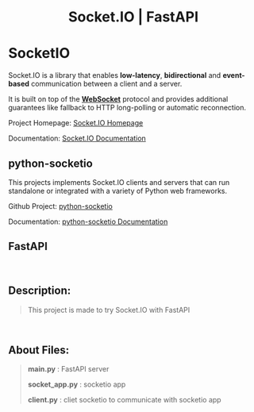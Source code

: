<h1 align="center">
   Socket.IO | FastAPI 
</h1>

# SocketIO

Socket.IO is a library that enables **low-latency**, **bidirectional** and **event-based** communication between a client and a server.

It is built on top of the [**WebSocket**](https://en.wikipedia.org/wiki/WebSocket) protocol and provides additional guarantees like fallback to HTTP long-polling or automatic reconnection.

Project Homepage: [Socket.IO Homepage](https://socket.io/)

Documentation: [Socket.IO Documentation](https://socket.io/docs/v4/)


## python-socketio

This projects implements Socket.IO clients and servers that can run standalone or integrated with a variety of Python web frameworks.

Github Project: [python-socketio](https://github.com/miguelgrinberg/python-socketio)

Documentation: [python-socketio Documentation](https://python-socketio.readthedocs.io/en/latest/)


## FastAPI





<br>

## Description: 

> This project is made to try Socket.IO with FastAPI 

<br>

## About Files:

> **main.py** : FastAPI server
>  
> **socket_app.py** : socketio app
>  
> **client.py** : cliet socketio to communicate with socketio app


# 
